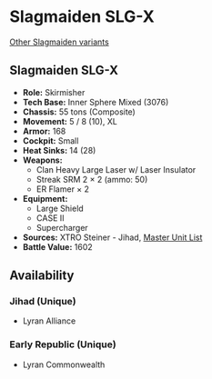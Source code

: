 # Slagmaiden SLG-X

[Other Slagmaiden variants](../slagmaiden.md)

## Slagmaiden SLG-X
- **Role:** Skirmisher
- **Tech Base:** Inner Sphere Mixed (3076)
- **Chassis:** 55 tons (Composite)
- **Movement:** 5 / 8 (10), XL
- **Armor:** 168
- **Cockpit:** Small
- **Heat Sinks:** 14 (28)
- **Weapons:**
  - Clan Heavy Large Laser w/ Laser Insulator
  - Streak SRM 2 × 2 (ammo: 50)
  - ER Flamer × 2
- **Equipment:**
  - Large Shield
  - CASE II
  - Supercharger
- **Sources:** XTRO Steiner - Jihad, [Master Unit List](http://masterunitlist.info/Unit/Details/5078/slagmaiden-slg-x)
- **Battle Value:** 1602

## Availability

### Jihad (Unique)
- Lyran Alliance

### Early Republic (Unique)
- Lyran Commonwealth

